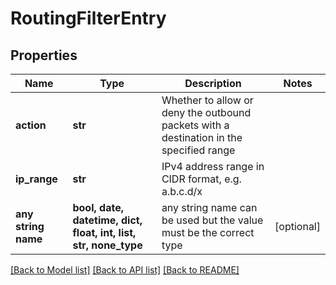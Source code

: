 # RoutingFilterEntry


## Properties
Name | Type | Description | Notes
------------ | ------------- | ------------- | -------------
**action** | **str** | Whether to allow or deny the outbound packets with a destination in the specified range | 
**ip_range** | **str** | IPv4 address range in CIDR format, e.g. a.b.c.d/x | 
**any string name** | **bool, date, datetime, dict, float, int, list, str, none_type** | any string name can be used but the value must be the correct type | [optional]

[[Back to Model list]](../README.md#documentation-for-models) [[Back to API list]](../README.md#documentation-for-api-endpoints) [[Back to README]](../README.md)


